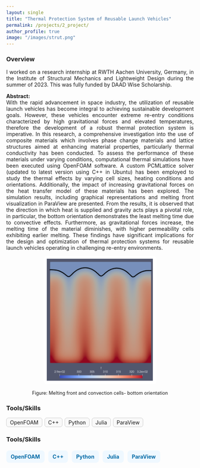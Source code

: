 ```yaml
---
layout: single
title: "Thermal Protection System of Reusable Launch Vehicles"
permalink: /projects/2_project/
author_profile: true
image: "/images/strut.png"
---
```


### Overview
<div style="text-align: justify;">
I worked on a research internship at RWTH Aachen University, Germany, in the Institute of Structural Mechanics and Lightweight Design during the summer of 2023. This was  fully funded by DAAD Wise Scholarship.  

<br>

<p><b>Abstract:</b><br>
With the rapid advancement in space industry, the utilization of reusable launch vehicles has become integral to achieving sustainable development goals. However, these vehicles encounter extreme re-entry conditions characterized by high gravitational forces and elevated temperatures, therefore the development of a robust thermal protection system is imperative. In this research, a comprehensive investigation into the use of composite materials which involves phase change materials and lattice structures aimed at enhancing material properties, particularly thermal conductivity has been conducted. To assess the performance of these materials under varying conditions, computational thermal simulations have been executed using OpenFOAM software. A custom PCMLattice solver (updated to latest version using C++ in Ubuntu) has been employed to study the thermal effects by varying cell sizes, heating conditions and orientations. Additionally, the impact of increasing gravitational forces on the heat transfer model of these materials has been explored. The simulation results, including graphical representations and melting front visualization in ParaView are presented. From the results, it is observed that the direction in which heat is supplied and gravity acts plays a pivotal role, in particular, the bottom orientation demonstrates the least melting time due to convective effects. Furthermore, as gravitational forces increase, the melting time of the material diminishes, with higher permeability cells exhibiting earlier melting. These findings have significant implications for the design and optimization of thermal protection systems for reusable launch vehicles operating in challenging re-entry environments.

<div style="text-align: center;">
  <img src="/images/placeholder.png" alt="Thermal Simulation Results" style="max-width: 70%; border-radius: 8px;">
  <p style="font-size: 0.9em;">Figure: Melting front and convection cells- bottom orientation</p>
</div>

### Tools/Skills
<div style="display: flex; flex-wrap: wrap; gap: 6px; margin-top: 15px;">
  <div style="padding: 3px 9px; font-size: 14px; border: 1px solid #ccc; border-radius: 6px; background-color: #f9f9f9;">OpenFOAM</div>
  <div style="padding: 3px 9px; font-size: 14px; border: 1px solid #ccc; border-radius: 6px; background-color: #f9f9f9;">C++</div>
  <div style="padding: 3px 9px; font-size: 14px; border: 1px solid #ccc; border-radius: 6px; background-color: #f9f9f9;">Python</div>
  <div style="padding: 3px 9px; font-size: 14px; border: 1px solid #ccc; border-radius: 6px; background-color: #f9f9f9;">Julia</div>
  <div style="padding: 3px 9px; font-size: 14px; border: 1px solid #ccc; border-radius: 6px; background-color: #f9f9f9;">ParaView</div>
</div>


### Tools/Skills
<div style="display: flex; flex-wrap: wrap; gap: 10px; margin-top: 20px;">
  <span style="background-color:rgb(239, 248, 255); color: rgb(5, 108, 168); font-size: 14px; font-weight: bold; padding: 8px 12px; border-radius: 8px;">OpenFOAM</span>
  <span style="background-color:rgb(239, 248, 255); color: rgb(5, 108, 168); font-size: 14px; font-weight: bold; padding: 8px 12px; border-radius: 8px;">C++</span>
  <span style="background-color:rgb(239, 248, 255); color: rgb(5, 108, 168); font-size: 14px; font-weight: bold; padding: 8px 12px; border-radius: 8px;">Python</span>
  <span style="background-color:rgb(239, 248, 255); color: rgb(5, 108, 168); font-size: 14px; font-weight: bold; padding: 8px 12px; border-radius: 8px;">Julia</span>
  <span style="background-color:rgb(239, 248, 255); color: rgb(5, 108, 168); font-size: 14px; font-weight: bold; padding: 8px 12px; border-radius: 8px;">ParaView</span>
</div>